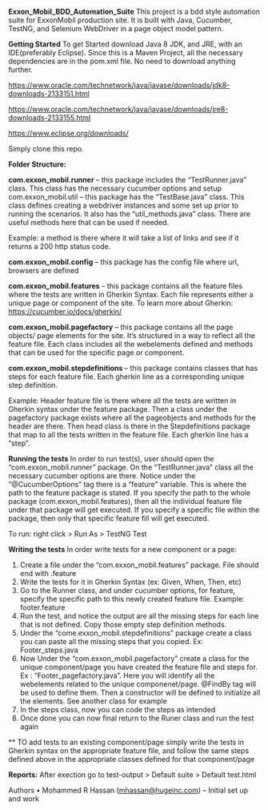 **Exxon_Mobil_BDD_Automation_Suite**
	This project is a bdd style automation suite for ExxonMobil production site. It is built with Java, Cucumber, TestNG, and Selenium WebDriver in a page object model pattern. 
    
**Getting Started**
	To get Started download Java 8 JDK, and JRE, with an IDE(preferably Eclipse). Since this is a Maven Project, all the necessary dependencies are in the pom.xml file. No need to download anything further. 
    
https://www.oracle.com/technetwork/java/javase/downloads/jdk8-downloads-2133151.html

https://www.oracle.com/technetwork/java/javase/downloads/jre8-downloads-2133155.html

https://www.eclipse.org/downloads/

Simply clone this repo. 


**Folder Structure:**

**com.exxon_mobil.runner** – this package includes the “TestRunner.java” class. This class has the necessary cucumber options and setup
com.exxon_mobil.util – this package has the “TestBase.java” class. This class defines creating a webdriver instances and some set up prior to running the scenarios. It also has the “util_methods.java” class. There are useful methods here that can be used if needed. 

Example: a method is there where it will take a list of links and see if it returns a 200 http status code. 

**com.exxon_mobil.config** – this package has the config file where url, browsers are defined

**com.exxon_mobil.features** – this package contains all the feature files where the tests are written in Gherkin Syntax. Each file represents either a unique page or component of the site. To learn more about Gherkin:
https://cucumber.io/docs/gherkin/

**com.exxon_mobil.pagefactory** – this package contains all the page objects/ page elements for the site. It’s structured in a way to reflect all the feature file. Each class includes all the webelements defined and methods that can be used for the specific page or component. 

**com.exxon_mobil.stepdefinitions** – this package contains classes that has steps for each feature file. Each gherkin line as a corresponding unique step definition. 

Example: Header feature file is there where all the tests are written in Gherkin syntax under the feature package. Then a class under the pagefactory package exists where all the pageobjects and methods for the header are there. Then head class is there in the Stepdefinitions package that map to all the tests written in the feature file. Each gherkin line has a “step”. 

**Running the tests**
	In order to run test(s), user should open the “com.exxon_mobil.runner” package. On the “TestRunner.java” class all the necessary cucumber options are there. Notice under the “@CucumberOptions” tag there is a “feature” variable. This is where the path to the feature package is stated. If you specify the path to the whole package (com.exxon_mobil.features), then all the individual feature file under that package will get executed. If you specify a specific file within the package, then only that specific feature fill will get executed. 

To run: right click > Run As > TestNG Test

**Writing the tests**
	In order write tests for a new component or a page:

1.	Create a file under the “com.exxon_mobil.features” package. File should end with .feature 
2.	Write the tests for it in Gherkin Syntax (ex: Given, When, Then, etc)
3.	Go to the Runner class, and under cucumber options, for feature, specify the specific path to this newly created feature file.
    Example: footer.feature
4.	Run the test, and notice the output are all the missing steps for each line that is not defined. Copy those empty step definition methods.
5.	Under the “come.exxon_mobil.stepdefinitions” package create a class you can paste all the missing steps that you copied. 
    Ex: Footer_steps.java
6.	Now Under the “com.exxon_mobil.pagefactory” create a class for the unique component/page you have created the feature file and steps for. 
    Ex : “Footer_pagefactory.java”. Here you will identify all the webelements related to the unique componenet/page. @FindBy tag will be used to define       them. Then a constructor will be defined to initialize all the elements. See another class for example
7.	In the steps class, now you can code the steps as intended 
8.	Once done you can now final return to the Runer class and run the test again

** TO add tests to an existing component/page simply write the tests in Gherkin syntax on the appropriate feature file, and follow the same steps defined above in the appropriate classes defined for that component/page

**Reports:**
    After exection go to test-output > Default suite > Default test.html



Authors
•	Mohammed R Hassan (mhassan@hugeinc.com) – Initial set up and work 




